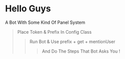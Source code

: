 # Hello Guys
A Bot With Some Kind Of Panel System

> Place Token & Prefix In Config Class
>> Run Bot & Use prefix + get + mentionUser
>>> And Do The Steps That Bot Asks You !
